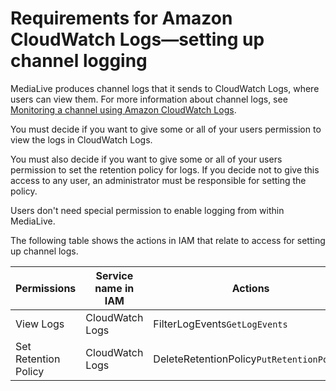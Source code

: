 # Requirements for Amazon CloudWatch Logs—setting up channel logging<a name="requirements-for-console-logging"></a>

 MediaLive produces channel logs that it sends to CloudWatch Logs, where users can view them\. For more information about channel logs, see [Monitoring a channel using Amazon CloudWatch Logs](monitoring-with-logs.md)\. 

You must decide if you want to give some or all of your users permission to view the logs in CloudWatch Logs\.

You must also decide if you want to give some or all of your users permission to set the retention policy for logs\. If you decide not to give this access to any user, an administrator must be responsible for setting the policy\. 

Users don't need special permission to enable logging from within MediaLive\.

The following table shows the actions in IAM that relate to access for setting up channel logs\.


| Permissions | Service name in IAM | Actions | 
| --- | --- | --- | 
| View Logs  | CloudWatch Logs | FilterLogEvents`GetLogEvents` | 
| Set Retention Policy |  CloudWatch Logs | DeleteRetentionPolicy`PutRetentionPolicy`  | 